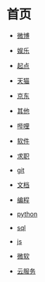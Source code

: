 # 首页


<div id = "首"></div>
<script src = "./js/首.js"></script>


* [微博](网页/微博.html)
* [娱乐](网页/娱乐.html)
* [起点](网页/起点.html)


* [天猫](网页/天猫.html)
* [京东](网页/京东.html)


* [其他](网页/其他.html)


* [哔哩](网页/哔哩.html)
* [软件](网页/软件.html)


* [求职](网页/求职.html)


* [git](网页/git.html)
* [文档](网页/文档.html)


* [编程](网页/编程.html)
* [python](网页/python.html)
* [sql](网页/sql.html)
* [js](网页/js.html)


* [微软](网页/微软.html)
* [云服务](网页/云服务.html)

